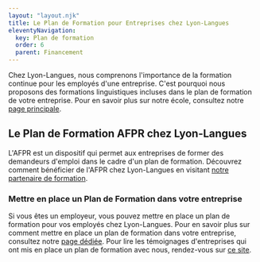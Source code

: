 ```yaml
---
layout: "layout.njk"
title: Le Plan de Formation pour Entreprises chez Lyon-Langues
eleventyNavigation:
  key: Plan de formation
  order: 6
  parent: Financement
---
```


Chez Lyon-Langues, nous comprenons l'importance de la formation continue pour les employés d'une entreprise. C'est pourquoi nous proposons des formations linguistiques incluses dans le plan de formation de votre entreprise. Pour en savoir plus sur notre école, consultez notre [page principale](/Lyon-Langues.html).

## Le Plan de Formation AFPR chez Lyon-Langues
L'AFPR est un dispositif qui permet aux entreprises de former des demandeurs d'emploi dans le cadre d'un plan de formation. Découvrez comment bénéficier de l'AFPR chez Lyon-Langues en visitant [notre partenaire de formation](http://site-pertinent-1.com).

### Mettre en place un Plan de Formation dans votre entreprise
Si vous êtes un employeur, vous pouvez mettre en place un plan de formation pour vos employés chez Lyon-Langues. Pour en savoir plus sur comment mettre en place un plan de formation dans votre entreprise, consultez notre [page dédiée](http://lien-interne/). Pour lire les témoignages d'entreprises qui ont mis en place un plan de formation avec nous, rendez-vous sur [ce site](http://site-pertinent-3.com).
